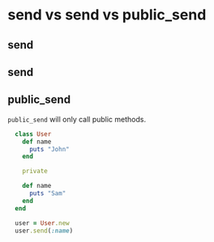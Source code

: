 # send vs **send** vs public_send

## send

## **send**

## public_send

`public_send` will only call public methods.

```rb
  class User
    def name
      puts "John"
    end

    private

    def name
      puts "Sam"
    end
  end

  user = User.new
  user.send(:name)

```
